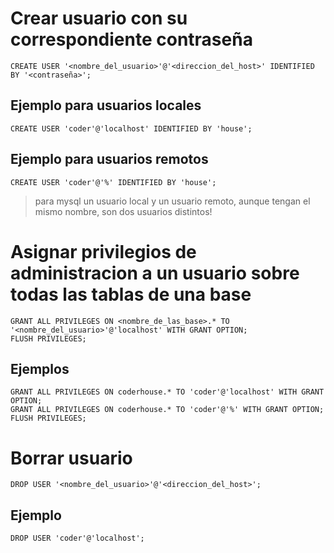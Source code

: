 # Crear usuario con su correspondiente contraseña
    CREATE USER '<nombre_del_usuario>'@'<direccion_del_host>' IDENTIFIED BY '<contraseña>';

## Ejemplo para usuarios locales
    CREATE USER 'coder'@'localhost' IDENTIFIED BY 'house';

## Ejemplo para usuarios remotos
    CREATE USER 'coder'@'%' IDENTIFIED BY 'house';

> para mysql un usuario local y un usuario remoto, aunque tengan el mismo nombre, son dos usuarios distintos!

# Asignar privilegios de administracion a un usuario sobre todas las tablas de una base
    GRANT ALL PRIVILEGES ON <nombre_de_las_base>.* TO '<nombre_del_usuario>'@'localhost' WITH GRANT OPTION;
    FLUSH PRIVILEGES;

## Ejemplos
    GRANT ALL PRIVILEGES ON coderhouse.* TO 'coder'@'localhost' WITH GRANT OPTION;
    GRANT ALL PRIVILEGES ON coderhouse.* TO 'coder'@'%' WITH GRANT OPTION;
    FLUSH PRIVILEGES;

# Borrar usuario
    DROP USER '<nombre_del_usuario>'@'<direccion_del_host>';

## Ejemplo
    DROP USER 'coder'@'localhost';